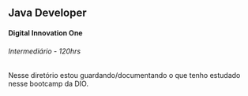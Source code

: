 ## Java Developer 
#### Digital Innovation One
###### Intermediário - 120hrs

Nesse diretório estou guardando/documentando o que tenho estudado nesse bootcamp da DIO.


